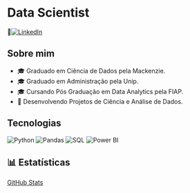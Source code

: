 # Data Scientist
📍[![LinkedIn](https://img.shields.io/badge/LinkedIn-0077B5?style=for-the-badge&logo=linkedin&logoColor=white)](https://www.linkedin.com/in/gabriel-furtado30)

## Sobre mim
- 🎓 Graduado em Ciência de Dados pela Mackenzie.
- 🎓 Graduado em Administração pela Unip.
- 🎓 Cursando Pós Graduação em Data Analytics pela FIAP.
- 🚀 Desenvolvendo Projetos de Ciência e Análise de Dados.

## Tecnologias
![Python](https://img.shields.io/badge/Python-3776AB?style=for-the-badge&logo=python&logoColor=white)
![Pandas](https://img.shields.io/badge/Pandas-150458?style=for-the-badge&logo=pandas&logoColor=white)
![SQL](https://img.shields.io/badge/SQL-4479A1?style=for-the-badge&logo=mysql&logoColor=white)
![Power BI](https://img.shields.io/badge/PowerBI-F2C811?style=for-the-badge&logo=powerbi&logoColor=black)

## 📊 Estatísticas
[GitHub Stats](https://github-readme-stats.vercel.app/api?username=GFurts&show_icons=true&theme=dark)

